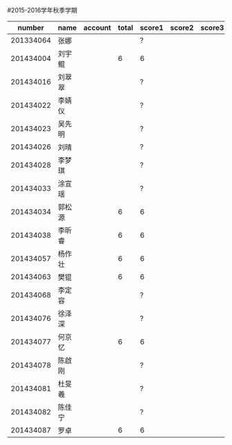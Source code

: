 ﻿#2015-2016学年秋季学期

number     |name       |account     |total  |score1 |score2 |score3  |score4 |score5 |score6  |score7  |score8 |score9 
-----------|-----------|------------|-------|-------|-------|--------|-------|-------|--------|--------|-------|-------
201334064  |张娜       |            |       |?      |       |        |       |       |        |        |       |       
201434004  |刘宇鲲     |            |6      |6      |       |        |       |       |        |        |       |       
201434016  |刘翠翠     |            |       |?      |       |        |       |       |        |        |       |       
201434022  |李婧仪     |            |       |?      |       |        |       |       |        |        |       |       
201434023  |吴先明     |            |       |?      |       |        |       |       |        |        |       |       
201434026  |刘晴       |            |       |?      |       |        |       |       |        |        |       |       
201434028  |李梦琪     |            |       |?      |       |        |       |       |        |        |       |       
201434033  |涂宣瑶     |            |       |?      |       |        |       |       |        |        |       |       
201434034  |郭松源     |            |6      |6      |       |        |       |       |        |        |       |       
201434038  |李昕睿     |            |6      |6      |       |        |       |       |        |        |       |       
201434057  |杨作壮     |            |6      |6      |       |        |       |       |        |        |       |       
201434063  |樊锟       |            |6      |6      |       |        |       |       |        |        |       |       
201434068  |李定容     |            |       |?      |       |        |       |       |        |        |       |       
201434076  |徐泽深     |            |       |?      |       |        |       |       |        |        |       |       
201434077  |何京忆     |            |6      |6      |       |        |       |       |        |        |       |       
201434078  |陈啟刚     |            |       |?      |       |        |       |       |        |        |       |       
201434081  |杜旻羲     |            |       |?      |       |        |       |       |        |        |       |       
201434082  |陈佳宁     |            |       |?      |       |        |       |       |        |        |       |       
201434087  |罗卓       |            |6      |6      |       |        |       |       |        |        |       |       
